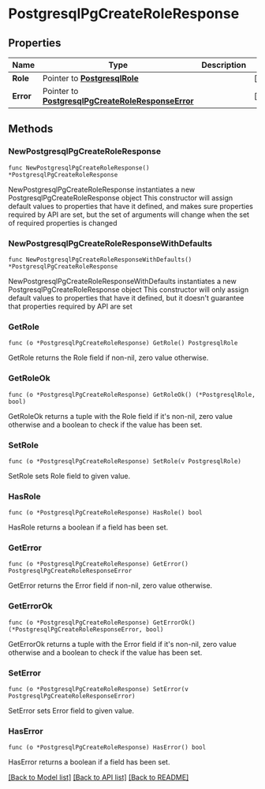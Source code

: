 # PostgresqlPgCreateRoleResponse

## Properties

Name | Type | Description | Notes
------------ | ------------- | ------------- | -------------
**Role** | Pointer to [**PostgresqlRole**](PostgresqlRole.md) |  | [optional] 
**Error** | Pointer to [**PostgresqlPgCreateRoleResponseError**](PostgresqlPgCreateRoleResponseError.md) |  | [optional] 

## Methods

### NewPostgresqlPgCreateRoleResponse

`func NewPostgresqlPgCreateRoleResponse() *PostgresqlPgCreateRoleResponse`

NewPostgresqlPgCreateRoleResponse instantiates a new PostgresqlPgCreateRoleResponse object
This constructor will assign default values to properties that have it defined,
and makes sure properties required by API are set, but the set of arguments
will change when the set of required properties is changed

### NewPostgresqlPgCreateRoleResponseWithDefaults

`func NewPostgresqlPgCreateRoleResponseWithDefaults() *PostgresqlPgCreateRoleResponse`

NewPostgresqlPgCreateRoleResponseWithDefaults instantiates a new PostgresqlPgCreateRoleResponse object
This constructor will only assign default values to properties that have it defined,
but it doesn't guarantee that properties required by API are set

### GetRole

`func (o *PostgresqlPgCreateRoleResponse) GetRole() PostgresqlRole`

GetRole returns the Role field if non-nil, zero value otherwise.

### GetRoleOk

`func (o *PostgresqlPgCreateRoleResponse) GetRoleOk() (*PostgresqlRole, bool)`

GetRoleOk returns a tuple with the Role field if it's non-nil, zero value otherwise
and a boolean to check if the value has been set.

### SetRole

`func (o *PostgresqlPgCreateRoleResponse) SetRole(v PostgresqlRole)`

SetRole sets Role field to given value.

### HasRole

`func (o *PostgresqlPgCreateRoleResponse) HasRole() bool`

HasRole returns a boolean if a field has been set.

### GetError

`func (o *PostgresqlPgCreateRoleResponse) GetError() PostgresqlPgCreateRoleResponseError`

GetError returns the Error field if non-nil, zero value otherwise.

### GetErrorOk

`func (o *PostgresqlPgCreateRoleResponse) GetErrorOk() (*PostgresqlPgCreateRoleResponseError, bool)`

GetErrorOk returns a tuple with the Error field if it's non-nil, zero value otherwise
and a boolean to check if the value has been set.

### SetError

`func (o *PostgresqlPgCreateRoleResponse) SetError(v PostgresqlPgCreateRoleResponseError)`

SetError sets Error field to given value.

### HasError

`func (o *PostgresqlPgCreateRoleResponse) HasError() bool`

HasError returns a boolean if a field has been set.


[[Back to Model list]](../README.md#documentation-for-models) [[Back to API list]](../README.md#documentation-for-api-endpoints) [[Back to README]](../README.md)


